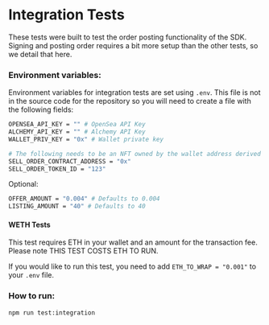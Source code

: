 # Integration Tests

These tests were built to test the order posting functionality of the SDK. Signing and posting order requires a bit more setup than the other tests, so we detail that here.

### Environment variables:

Environment variables for integration tests are set using `.env`. This file is not in the source code for the repository so you will need to create a file with the following fields:

```bash
OPENSEA_API_KEY = "" # OpenSea API Key
ALCHEMY_API_KEY = "" # Alchemy API Key
WALLET_PRIV_KEY = "0x" # Wallet private key

# The following needs to be an NFT owned by the wallet address derived from WALLET_PRIV_KEY
SELL_ORDER_CONTRACT_ADDRESS = "0x"
SELL_ORDER_TOKEN_ID = "123"
```

Optional:

```bash
OFFER_AMOUNT = "0.004" # Defaults to 0.004
LISTING_AMOUNT = "40" # Defaults to 40
```

#### WETH Tests

This test requires ETH in your wallet and an amount for the transaction fee. Please note THIS TEST COSTS ETH TO RUN.

If you would like to run this test, you need to add `ETH_TO_WRAP = "0.001"` to your `.env` file.

### How to run:

```
npm run test:integration
```
